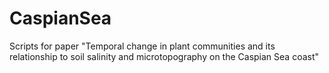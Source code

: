 # CaspianSea
Scripts for paper "Temporal change in plant communities and its relationship to soil salinity and microtopography on the Caspian Sea coast"

